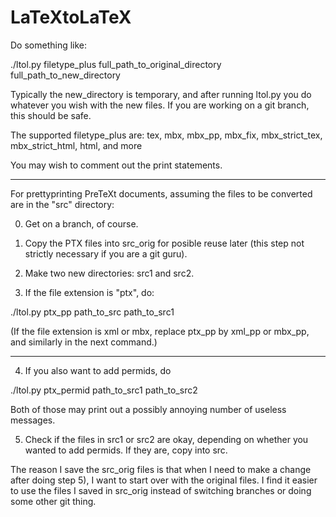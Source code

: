 # LaTeXtoLaTeX

Do something like:

./ltol.py filetype_plus full_path_to_original_directory full_path_to_new_directory

Typically the new_directory is temporary, and after running ltol.py you
do whatever you wish with the new files.  If you are working on a git branch,
this should be safe.

The supported filetype_plus are: tex, mbx, mbx_pp, mbx_fix, mbx_strict_tex, mbx_strict_html, html, and more


You may wish to comment out the print statements.

-------------

For prettyprinting PreTeXt documents, 
assuming the files to be
converted are in the "src" directory:

0) Get on a branch, of course.

1) Copy the PTX files into src_orig for posible reuse later
(this step not strictly necessary if you are a git guru).

2) Make two new directories:  src1 and src2.

3) If the file extension is "ptx", do:

./ltol.py ptx_pp path_to_src path_to_src1

(If the file extension is xml or mbx, replace ptx_pp
by xml_pp or mbx_pp, and similarly in the next command.)

-------------

4) If you also want to add permids, do

./ltol.py ptx_permid path_to_src1 path_to_src2

Both of those may print out a possibly annoying number of
useless messages.

5) Check if the files in src1 or src2 are okay, depending on whether you
wanted to add permids.  If they are, copy into src.

The reason I save the src_orig files is that when I need to
make a change after doing step 5), I want to start over with
the original files.  I find it easier to use the files I saved in
src_orig instead of switching branches or doing some other git thing.

